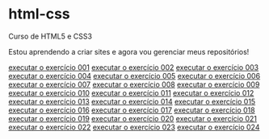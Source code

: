 # html-css
 Curso de HTML5 e CSS3

Estou aprendendo a criar sites e agora vou gerenciar meus repositórios!

<a href="https://rodysson.github.io/html-css/exercicios/ex001/index.html">executar o exercício 001</a>
<a href="https://rodysson.github.io/html-css/exercicios/ex002/index.html">executar o exercício 002</a>
<a href="https://rodysson.github.io/html-css/exercicios/ex003/index.html">executar o exercício 003</a>
<a href="https://rodysson.github.io/html-css/exercicios/ex004/index.html">executar o exercício 004</a>
<a href="https://rodysson.github.io/html-css/exercicios/ex005/index.html">executar o exercício 005</a>
<a href="https://rodysson.github.io/html-css/exercicios/ex006/index.html">executar o exercício 006</a>
<a href="https://rodysson.github.io/html-css/exercicios/ex007/index.html">executar o exercício 007</a>
<a href="https://rodysson.github.io/html-css/exercicios/ex008/index.html">executar o exercício 008</a>
<a href="https://rodysson.github.io/html-css/exercicios/ex009/index.html">executar o exercício 009</a>
<a href="https://rodysson.github.io/html-css/exercicios/ex010/index.html">executar o exercício 010</a>
<a href="https://rodysson.github.io/html-css/exercicios/ex011/index.html">executar o exercício 011</a>
<a href="https://rodysson.github.io/html-css/exercicios/ex012/index.html">executar o exercício 012</a>
<a href="https://rodysson.github.io/html-css/exercicios/ex013/index.html">executar o exercício 013</a>
<a href="https://rodysson.github.io/html-css/exercicios/ex014/index.html">executar o exercício 014</a>
<a href="https://rodysson.github.io/html-css/exercicios/ex015/index.html">executar o exercício 015</a>
<a href="https://rodysson.github.io/html-css/exercicios/ex016/index.html">executar o exercício 016</a>
<a href="https://rodysson.github.io/html-css/exercicios/ex017/index.html">executar o exercício 017</a>
<a href="https://rodysson.github.io/html-css/exercicios/ex018/index.html">executar o exercício 018</a>
<a href="https://rodysson.github.io/html-css/exercicios/ex019/index.html">executar o exercício 019</a>
<a href="https://rodysson.github.io/html-css/exercicios/ex020/index.html">executar o exercício 020</a>
<a href="https://rodysson.github.io/html-css/exercicios/ex021/index.html">executar o exercício 021</a>
<a href="https://rodysson.github.io/html-css/exercicios/ex022/index.html">executar o exercício 022</a>
<a href="https://rodysson.github.io/html-css/exercicios/ex023/index.html">executar o exercício 023</a>
<a href="https://rodysson.github.io/html-css/exercicios/ex024/index.html">executar o exercício 024</a>